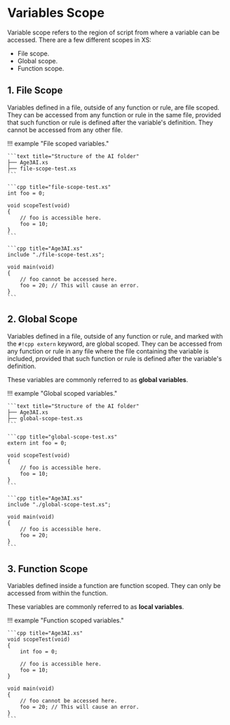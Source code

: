 # Variables Scope

Variable scope refers to the region of script from where a variable can be
accessed. There are a few different scopes in XS:

- File scope.
- Global scope.
- Function scope.

## 1. File Scope

Variables defined in a file, outside of any function or rule, are file scoped.
They can be accessed from any function or rule in the same file, provided that
such function or rule is defined after the variable's definition. They cannot
be accessed from any other file.

!!! example "File scoped variables."

    ```text title="Structure of the AI folder"
    ├── Age3AI.xs
    ├── file-scope-test.xs
    ```

    ```cpp title="file-scope-test.xs"
    int foo = 0;

    void scopeTest(void)
    {
        // foo is accessible here.
        foo = 10;
    }
    ```

    ```cpp title="Age3AI.xs"
    include "./file-scope-test.xs";

    void main(void)
    {
        // foo cannot be accessed here.
        foo = 20; // This will cause an error.
    }
    ```

## 2. Global Scope

Variables defined in a file, outside of any function or rule, and marked with
the `#!cpp extern` keyword, are global scoped. They can be accessed from
any function or rule in any file where the file containing the variable is
included, provided that such function or rule is defined after the variable's
definition.

These variables are commonly referred to as **global variables**.

!!! example "Global scoped variables."

    ```text title="Structure of the AI folder"
    ├── Age3AI.xs
    ├── global-scope-test.xs
    ```

    ```cpp title="global-scope-test.xs"
    extern int foo = 0;

    void scopeTest(void)
    {
        // foo is accessible here.
        foo = 10;
    }
    ```

    ```cpp title="Age3AI.xs"
    include "./global-scope-test.xs";

    void main(void)
    {
        // foo is accessible here.
        foo = 20;
    }
    ```

## 3. Function Scope

Variables defined inside a function are function scoped. They can only be
accessed from within the function.

These variables are commonly referred to as **local variables**.

!!! example "Function scoped variables."

    ```cpp title="Age3AI.xs"
    void scopeTest(void)
    {
        int foo = 0;

        // foo is accessible here.
        foo = 10;
    }

    void main(void)
    {
        // foo cannot be accessed here.
        foo = 20; // This will cause an error.
    }
    ```
